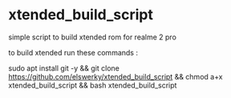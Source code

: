# xtended_build_script
simple script to build xtended rom for realme 2 pro 

to build xtended run these commands : 


sudo apt install git -y &&  git clone https://github.com/elswerky/xtended_build_script &&  chmod a+x xtended_build_script && bash xtended_build_script
